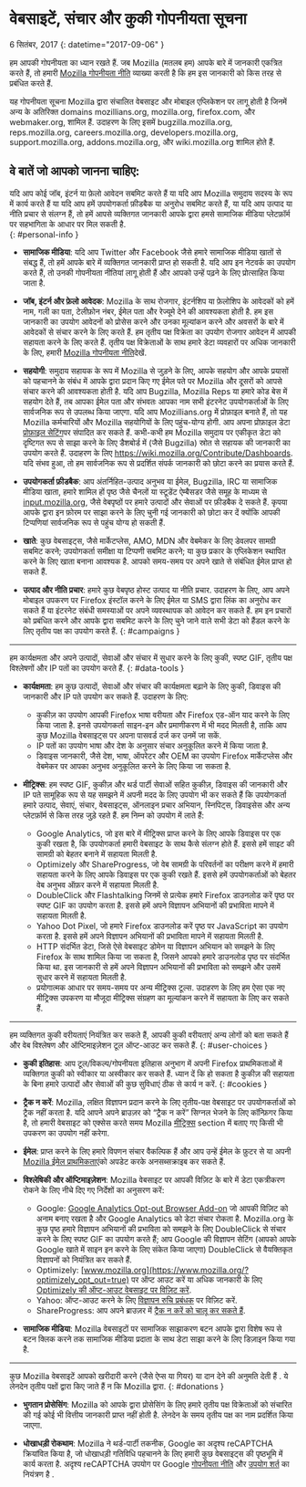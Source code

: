 # वेबसाइटें, संचार और कुकी गोपनीयता सूचना

6 सितंबर, 2017
{: datetime="2017-09-06" }

हम आपकी गोपनीयता का ध्यान रखते हैं. जब Mozilla (मतलब हम) आपके बारे में जानकारी एकत्रित करते हैं, तो हमारी [Mozilla गोपनीयता नीति](https://www.mozilla.org/privacy/) व्याख्या करती है कि हम इस जानकारी को किस तरह से प्रबंधित करते हैं.

यह गोपनीयता सूचना Mozilla द्वारा संचालित वेबसाइट और मोबाइल एप्लिकेशन पर लागू होती है जिनमें अन्य के अतिरिक्त domains mozillians.org, mozilla.org, firefox.com, और webmaker.org, शामिल हैं. उदाहरण के लिए इसमें bugzilla.mozilla.org, reps.mozilla.org, careers.mozilla.org, developers.mozilla.org, support.mozilla.org, addons.mozilla.org, और wiki.mozilla.org शामिल होते हैं.

## वे बातें जो आपको जानना चाहिए:

यदि आप कोई जॉब, इंटर्न या फ़ेलो आवेदन सबमिट करते हैं या यदि आप Mozilla समुदाय सदस्य के रूप में कार्य करते हैं या यदि आप हमें उपयोगकर्ता फ़ीडबैक या अनुरोध सबमिट करते हैं, या यदि आप उत्पाद या नीति प्रचार से संलग्न हैं, तो हमें आपसे व्यक्तिगत जानकारी आपके द्वारा हमसे सामाजिक मीडिया प्लेटफ़ॉर्म पर सहभागिता के आधार पर मिल सकती है.   
{: #personal-info }

* **सामाजिक मीडिया**: यदि आप Twitter और Facebook जैसे हमारे सामाजिक मीडिया खातों से संबद्ध हैं, तो हमें आपके बारे में व्यक्तिगत जानकारी प्राप्त हो सकती है. यदि आप इन नेटवर्क का उपयोग करते हैं, तो उनकी गोपनीयता नीतियां लागू होती हैं और आपको उन्हें पढ़ने के लिए प्रोत्साहित किया जाता है.  

* **जॉब, इंटर्न और फ़ेलो आवेदक**: Mozilla के साथ रोजगार, इंटर्नशिप या फ़ेलोशिप के आवेदकों को हमें नाम, गली का पता, टेलीफ़ोन नंबर, ईमेल पता और रेज्यूमे देने की आवश्यकता होती है. हम इस जानकारी का उपयोग आवेदनों को प्रोसेस करने और उनका मूल्यांकन करने और अवसरों के बारे में आवेदकों से संचार करने के लिए करते हैं. हम तृतीय पक्ष विक्रेता का उपयोग रोजगार आवेदन में आपकी सहायता करने के लिए करते हैं. तृतीय पक्ष विक्रेताओं के साथ हमारे डेटा व्यवहारों पर अधिक जानकारी के लिए, हमारी [Mozilla गोपनीयता नीति](https://www.mozilla.org/privacy/)देखें. 

* **सहयोगी**: समुदाय सहायक के रूप में Mozilla से जुड़ने के लिए, आपके सहयोग और आपके प्रयासों को पहचानने के संबंध में आपके द्वारा प्रदान किए गए ईमेल पते पर Mozilla और दूसरों को आपसे संचार करने की आवश्यकता होती है. यदि आप Bugzilla, Mozilla Reps या हमारे कोड बेस में सहयोग देते हैं, तब आपका ईमेल पता और संभवतः आपका नाम सभी इंटरनेट उपयोगकर्ताओं के लिए सार्वजनिक रूप से उपलब्ध किया जाएगा. यदि आप Mozillians.org में प्रोफ़ाइल बनाते हैं, तो यह Mozilla कर्मचारियों और Mozilla सहयोगियों के लिए पहुंच-योग्य होगी. आप अपना प्रोफ़ाइल डेटा [प्रोफ़ाइल सेटिंग](https://mozillians.org/user/edit)पर संपादित कर सकते हैं. कभी-कभी हम Mozilla समुदाय पर एकीकृत डेटा को दृष्टिगत रूप से साझा करने के लिए डैशबोर्ड में (जैसे Bugzilla) स्रोत से सहायक की जानकारी का उपयोग करते हैं. उदाहरण के लिए <https://wiki.mozilla.org/Contribute/Dashboards>. यदि संभव हुआ, तो हम सार्वजनिक रूप से प्रदर्शित संपर्क जानकारी को छोटा करने का प्रयास करते हैं.

* **उपयोगकर्ता फ़ीडबैक**:  आप अंतर्निहित-उत्पाद अनुभव या ईमेल, Bugzilla, IRC या सामाजिक मीडिया खाता, हमारे शामिल हों पृष्ठ जैसे चैनलों या स्टूडेंट ऐम्बैसडर जैसे समूह के माध्यम से  [input.mozilla.org](https://input.mozilla.org/), जैसे वेबपृष्ठों पर हमारे उत्पादों और सेवाओं पर फ़ीडबैक दे सकते हैं. कृपया आपके द्वारा इन फ़ोरम पर साझा करने के लिए चुनी गई जानकारी को छोटा कर दें क्योंकि आपकी टिप्पणियां सार्वजनिक रूप से पहुंच योग्य हो सकती हैं.

* **खाते**: कुछ वेबसाइट्स, जैसे मार्केटप्लेस, AMO, MDN और वेबमेकर के लिए डेवलपर सामग्री सबमिट करने; उपयोगकर्ता समीक्षा या टिप्पणी सबमिट करने; या कुछ प्रकार के एप्लिकेशन स्थापित करने के लिए खाता बनाना आवश्यक है.  आपको समय-समय पर अपने खाते से संबंधित ईमेल प्राप्त हो सकते हैं. 

* **उत्पाद और नीति प्रचार**:  हमारे कुछ वेबपृष्ठ होस्ट उत्पाद या नीति प्रचार. उदाहरण के लिए, आप अपने मोबाइल उपकरण पर Firefox इंस्टॉल करने के लिए ईमेल या SMS द्वारा लिंक का अनुरोध कर सकते हैं या इंटरनेट संबंधी समस्याओं पर अपने व्यवस्थापक को आवेदन कर सकते हैं. हम इन प्रचारों को प्रबंधित करने और आपके द्वारा सबमिट करने के लिए चुने जाने वाले सभी डेटा को हैंडल करने के लिए तृतीय पक्ष का उपयोग करते हैं.
{: #campaigns }

---------------------------------------

हम कार्यक्षमता और अपने उत्पादों, सेवाओं और संचार में सुधार करने के लिए कुकी, स्पष्ट GIF, तृतीय पक्ष विश्लेषणों और IP पतों का उपयोग करते हैं. 
{: #data-tools }

* **कार्यक्षमता**: हम कुछ उत्पादों, सेवाओं और संचार की कार्यक्षमता बढ़ाने के लिए कुकी, डिवाइस की जानकारी और IP पते उपयोग कर सकते हैं. उदाहरण के लिए:
    * कुकीज़ का उपयोग आपकी Firefox भाषा वरीयता और Firefox एड-ऑन याद करने के लिए किया जाता है. इनसे उपयोगकर्ता साइन-इन और प्रमाणीकरण में भी मदद मिलती है, ताकि आप कुछ Mozilla वेबसाइट्स पर अपना पासवर्ड दर्ज कर उनमें जा सकें.  
    * IP पतों का उपयोग भाषा और देश के अनुसार संचार अनुकूलित करने में किया जाता है.  
    * डिवाइस जानकारी, जैसे देश, भाषा, ऑपरेटर और OEM का उपयोग Firefox मार्केटप्लेस और वेबमेकर पर आपका अनुभव अनुकूलित करने के लिए किया जा सकता है.

* **मीट्रिक्स**: हम स्पष्ट GIF, कुकीज़ और थर्ड पार्टी सेवाओं सहित कुकीज़, डिवाइस की जानकारी और IP पते सामूहिक रूप से यह समझने में अपनी मदद के लिए उपयोग भी कर सकते हैं कि उपयोगकर्ता हमारे उत्पाद, सेवाएं, संचार, वेबसाइट्स, ऑनलाइन प्रचार अभियान, स्निपिट्स, डिवाइसेस और अन्य प्लेटफ़ॉर्म से किस तरह जुड़े रहते हैं. हम निम्न को उपयोग में लाते हैं:
    * Google Analytics, जो इस बारे में मीट्रिक्स प्राप्त करने के लिए आपके डिवाइस पर एक कुकी रखता है, कि उपयोगकर्ता हमारी वेबसाइट के साथ कैसे संलग्न होते हैं.      इससे हमें साइट की सामग्री को बेहतर बनाने में सहायता मिलती है.  
    * Optimizely और ShareProgress, जो वेब सामग्री के परिवर्तनों का परीक्षण करने में हमारी सहायता करने के लिए आपके डिवाइस पर एक कुकी रखते हैं.  इससे हमें उपयोगकर्ताओं को बेहतर वेब अनुभव ऑफ़र करने में सहायता मिलती है.
    * DoubleClick और Flashtalking जिनमें से प्रत्येक हमारे Firefox डाउनलोड करें पृष्ठ पर स्पष्ट GIF का उपयोग करता है.  इससे हमें अपने विज्ञापन अभियानों की प्रभाविता मापने में सहायता मिलती है.
    * Yahoo Dot Pixel, जो हमारे Firefox डाउनलोड करें पृष्ठ पर JavaScript का उपयोग करता है. इससे हमें अपने विज्ञापन अभियानों की प्रभाविता मापने में सहायता मिलती है. 
    * HTTP संदर्भित डेटा, जिसे ऐसे वेबसाइट डोमेन या विज्ञापन अभियान को समझने के लिए Firefox के साथ  शामिल किया जा सकता है, जिसने आपको हमारे डाउनलोड पृष्ठ पर संदर्भित किया था. इस जानकारी से हमें अपने विज्ञापन अभियानों की प्रभाविता को समझने और उसमें सुधार करने में सहायता मिलती है.
    * प्रयोगात्मक आधार पर समय-समय पर अन्य मीट्रिक्स टूल्स. उदाहरण के लिए हम ऐसा एक नए मीट्रिक्स उपकरण या मौजूदा मीट्रिक्स संग्रहण का मूल्यांकन करने में सहायता के लिए कर सकते हैं.

---------------------------------------

हम व्यक्तिगत कुकी वरीयताएं नियंत्रित कर सकते हैं, आपकी कुकी वरीयताएं अन्य लोगों को बता सकते हैं और वेब विश्लेषण और ऑप्टिमाइज़ेशन टूल ऑप्ट-आउट कर सकते हैं. 
{: #user-choices }

* **कुकी इतिहास**: आप टूल/विकल्प/गोपनीयता इतिहास अनुभाग में अपनी Firefox प्राथमिकताओं में व्यक्तिगत कुकी को स्वीकार या अस्वीकार कर सकते हैं. ध्यान दें कि हो सकता है कुकीज़ की सहायता के बिना हमारे उत्पादों और सेवाओं की कुछ सुविधाएं ठीक से कार्य न करें.
{: #cookies }

* **ट्रैक न करें**: Mozilla, लक्षित विज्ञापन प्रदान करने के लिए तृतीय-पक्ष वेबसाइट पर उपयोगकर्ताओं को ट्रैक नहीं करता है. यदि आपने अपने ब्राउज़र को “ट्रैक न करें” सिग्नल भेजने के लिए कॉन्फ़िगर किया है, तो हमारी वेबसाइट को एक्सेस करते समय Mozilla [मीट्रिक्स](#data-tools) section में बताए गए किसी भी उपकरण का उपयोग नहीं करेगा.

* **ईमेल**: प्राप्त करने के लिए हमारे विपणन संचार वैकल्पिक हैं और आप उन्हें ईमेल के फ़ुटर से या अपनी [Mozilla ईमेल प्राथमिकताएं](https://www.mozilla.org/newsletter/recovery/)को अपडेट करके अनसब्सक्राइब कर सकते हैं.

* **विश्लेषिकी और ऑप्टिमाइज़ेशन**: Mozilla वेबसाइट पर आपकी विज़िट के बारे में डेटा एकत्रीकरण रोकने के लिए नीचे दिए गए निर्देशों का अनुसरण करें:
    *  Google: [Google Analytics Opt-out Browser Add-on](https://tools.google.com/dlpage/gaoptout) जो आपकी विज़िट को अनाम बनाए रखता है और Google Analytics को डेटा संचार रोकता है. Mozilla.org के कुछ पृष्ठ हमारे विज्ञापन अभियानों की प्रभाविता को समझने के लिए DoubleClick से संचार करने के लिए स्पष्ट GIF का उपयोग करते हैं; आप Google की विज्ञापन सेटिंग (आपको आपके Google खाते में साइन इन करने के लिए संकेत किया जाएगा) DoubleClick से वैयक्तिकृत विज्ञापनों को नियंत्रित कर सकते हैं.
    *  Optimizely: [www.mozilla.org](https://www.mozilla.org/?optimizely_opt_out=true) पर ऑप्ट आउट करें या अधिक जानकारी के लिए [Optimizely की ऑप्ट-आउट वेबसाइट पर विज़िट करें](https://www.optimizely.com/opt_out).
    *  Yahoo: ऑप्ट-आउट करने के लिए [विज्ञापन रुचि प्रबंधक](https://aim.yahoo.com/aim/us/en/optout/) पर विज़िट करें.
    *  ShareProgress: आप अपने ब्राउज़र में [ट्रैक न करें को चालू कर सकते हैं](https://support.mozilla.org/kb/how-do-i-turn-do-not-track-feature).

* **सामाजिक मीडिया**: Mozilla वेबसाइटों पर सामाजिक साझाकरण बटन आपके द्वारा विशेष रूप से बटन क्लिक करने तक सामाजिक मीडिया प्रदाता के साथ डेटा साझा करने के लिए डिज़ाइन किया गया है.

---------------------------------------

कुछ Mozilla वेबसाइटें आपको खरीदारी करने (जैसे ऐप्स या गियर) या दान देने की अनुमति देती हैं . ये लेनदेन तृतीय पक्षों द्वारा किए जाते हैं न कि Mozilla द्वारा. 
{: #donations }

* **भुगतान प्रोसेसिंग**:   Mozilla को आपके द्वारा प्रोसेसिंग के लिए हमारे तृतीय पक्ष विक्रेताओं को संचारित की गई कोई भी वित्तीय जानकारी प्राप्त नहीं होती है. लेनदेन के समय तृतीय पक्ष का नाम प्रदर्शित किया जाएगा.  

* **धोखाधड़ी रोकथाम**:   Mozilla ने थर्ड-पार्टी तकनीक, Google का अदृश्य reCAPTCHA क्रियांवित किया है, जो धोखाधड़ी गतिविधि पहचानने के लिए हमारी कुछ वेबसाइट्स की पृष्ठभूमि में कार्य करता है. अदृश्य reCAPTCHA उपयोग पर Google [गोपनीयता नीति](https://www.google.com/intl/en/policies/privacy/) और [उपयोग शर्त](https://www.google.com/intl/en/policies/terms/) का नियंत्रण है .

